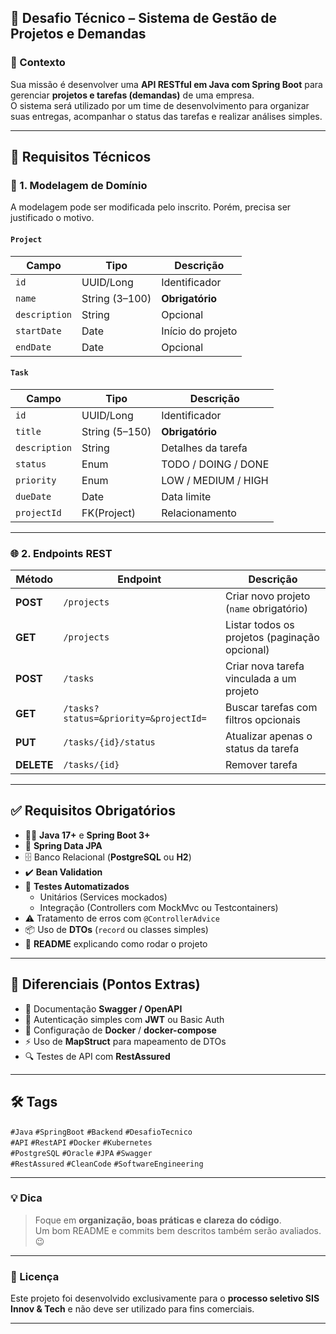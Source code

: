 ## 🧠 Desafio Técnico – Sistema de Gestão de Projetos e Demandas

### 📘 Contexto
Sua missão é desenvolver uma **API RESTful em Java com Spring Boot** para gerenciar **projetos e tarefas (demandas)** de uma empresa.  
O sistema será utilizado por um time de desenvolvimento para organizar suas entregas, acompanhar o status das tarefas e realizar análises simples.

---

## 🎯 Requisitos Técnicos

### 🧱 1. Modelagem de Domínio

A modelagem pode ser modificada pelo inscrito. Porém, precisa ser justificado o motivo.

#### `Project`
| Campo | Tipo | Descrição |
|-------|------|-----------|
| `id` | UUID/Long | Identificador |
| `name` | String (3–100) | **Obrigatório** |
| `description` | String | Opcional |
| `startDate` | Date | Início do projeto |
| `endDate` | Date | Opcional |

#### `Task`
| Campo | Tipo | Descrição |
|-------|------|-----------|
| `id` | UUID/Long | Identificador |
| `title` | String (5–150) | **Obrigatório** |
| `description` | String | Detalhes da tarefa |
| `status` | Enum | TODO / DOING / DONE |
| `priority` | Enum | LOW / MEDIUM / HIGH |
| `dueDate` | Date | Data limite |
| `projectId` | FK(Project) | Relacionamento |

---

### 🌐 2. Endpoints REST

| Método | Endpoint | Descrição |
|---------|-----------|-----------|
| **POST** | `/projects` | Criar novo projeto (`name` obrigatório) |
| **GET** | `/projects` | Listar todos os projetos (paginação opcional) |
| **POST** | `/tasks` | Criar nova tarefa vinculada a um projeto |
| **GET** | `/tasks?status=&priority=&projectId=` | Buscar tarefas com filtros opcionais |
| **PUT** | `/tasks/{id}/status` | Atualizar apenas o status da tarefa |
| **DELETE** | `/tasks/{id}` | Remover tarefa |

---

## ✅ Requisitos Obrigatórios
- 🧑‍💻 **Java 17+** e **Spring Boot 3+**  
- 🧠 **Spring Data JPA**  
- 🗄️ Banco Relacional (**PostgreSQL** ou **H2**)  
- ✔️ **Bean Validation**  
- 🧪 **Testes Automatizados**  
  - Unitários (Services mockados)  
  - Integração (Controllers com MockMvc ou Testcontainers)  
- ⚠️ Tratamento de erros com `@ControllerAdvice`  
- 📦 Uso de **DTOs** (`record` ou classes simples)  
- 📘 **README** explicando como rodar o projeto

---

## 🏅 Diferenciais (Pontos Extras)
- 🧭 Documentação **Swagger / OpenAPI**  
- 🔐 Autenticação simples com **JWT** ou Basic Auth  
- 🐳 Configuração de **Docker** / **docker-compose**  
- ⚡ Uso de **MapStruct** para mapeamento de DTOs  
- 🔍 Testes de API com **RestAssured**

---

## 🛠️ Tags
`#Java` `#SpringBoot` `#Backend` `#DesafioTecnico`  
`#API` `#RestAPI` `#Docker` `#Kubernetes`  
`#PostgreSQL` `#Oracle` `#JPA` `#Swagger`  
`#RestAssured` `#CleanCode` `#SoftwareEngineering`

---

### 💡 Dica
> Foque em **organização, boas práticas e clareza do código**.  
> Um bom README e commits bem descritos também serão avaliados. 😉

---

### 🧾 Licença
Este projeto foi desenvolvido exclusivamente para o **processo seletivo SIS Innov & Tech** e não deve ser utilizado para fins comerciais.

---
